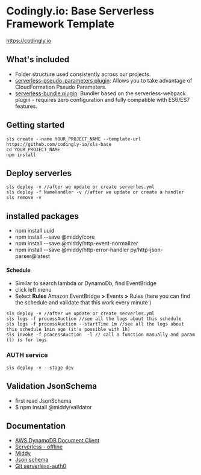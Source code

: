 # Codingly.io: Base Serverless Framework Template

https://codingly.io

## What's included
* Folder structure used consistently across our projects.
* [serverless-pseudo-parameters plugin](https://www.npmjs.com/package/serverless-pseudo-parameters): Allows you to take advantage of CloudFormation Pseudo Parameters.
* [serverless-bundle plugin](https://www.npmjs.com/package/serverless-pseudo-parameters): Bundler based on the serverless-webpack plugin - requires zero configuration and fully compatible with ES6/ES7 features.

## Getting started
```
sls create --name YOUR_PROJECT_NAME --template-url https://github.com/codingly-io/sls-base
cd YOUR_PROJECT_NAME
npm install
```
## Deploy serverles
```
sls deploy -v //after we update or create serverles.yml
sls deploy -f NameHandler -v //after we update or create a handler
sls remove -v

```

## installed packages
* npm install uuid
* npm install --save @middy/core
* npm install --save @middy/http-event-normalizer 
* npm install --save @middy/http-error-handler py/http-json-parser@latest


#### Schedule

* Similar to search lambda or DynamoDb, find EventBridge
* click left menu
* Select **Rules** Amazon EventBridge **>** Events **>** Rules (here you can find the schedule and validate that this work every minute )
```
sls deploy -v //after we update or create serverles.yml
sls logs -f processAuction //see all the logs about this schedule
sls logs -f processAuction --startTime 1m //see all the logs about this schedule 1min ago (it's possible with 1h)
sls invoke -f processAuction  -l // call a function manually and param (l) is for logs 
```

### AUTH service
```
sls deploy -v --stage dev
```
## Validation JsonSchema
* first read JsonSchema
* $ npm install @middy/validator
## Documentation
* [AWS DynamoDB Document Client](https://docs.aws.amazon.com/AWSJavaScriptSDK/latest/AWS/DynamoDB/DocumentClient.html)
* [Serverless - offline](https://www.npmjs.com/package/serverless-offline)
* [Middy](https://github.com/middyjs/middy)
* [Json schema](https://json-schema.org/)
* [Git serverless-auth0](https://github.com/codingly-io/serverless-auth0-authorizer)
